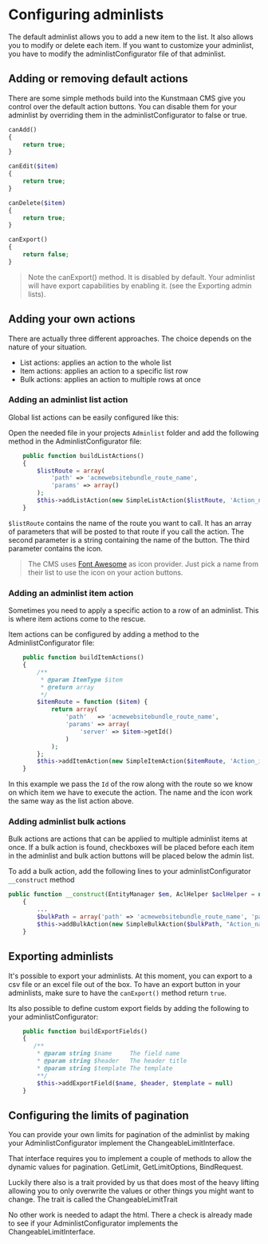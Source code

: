 # Configuring adminlists

The default adminlist allows you to add a new item to the list. It also allows you to modify or delete each item. If you want to customize your adminlist, you have to modify the adminlistConfigurator file of that adminlist.

## Adding or removing default actions

There are some simple methods build into the Kunstmaan CMS give you control over the default action buttons. You can disable them for your adminlist by overriding them in the adminlistConfigurator to false or true.

```PHP
canAdd()
{
	return true;
}

canEdit($item)
{
	return true;
}

canDelete($item)
{
	return true;
}

canExport()
{
	return false;
}
```
> Note the canExport() method. It is disabled by default. Your adminlist will have export capabilities by enabling it. (see the Exporting admin lists).

## Adding your own actions

There are actually three different approaches. The choice depends on the nature of your situation.

* List actions: applies an action to the whole list
* Item actions: applies an action to a specific list row
* Bulk actions: applies an action to multiple rows at once

### Adding an adminlist list action
Global list actions can be easily configured like this:

Open the needed file in your projects `Adminlist` folder and add the following method in the AdminlistConfigurator file:

```PHP
    public function buildListActions()
    {
        $listRoute = array(
            'path' => 'acmewebsitebundle_route_name',
            'params' => array()
        );
        $this->addListAction(new SimpleListAction($listRoute, 'Action_name', 'Action_icon'));
    }
```

`$listRoute` contains the name of the route you want to call. It has an array of parameters that will be posted to that route if you call the action. The second parameter is a string containing the name of the button. The third parameter contains the icon.

> The CMS uses [Font Awesome](https://fortawesome.github.io/Font-Awesome/icons/) as icon provider. Just pick a name from their list to use the icon on your action buttons.

### Adding an adminlist item action
Sometimes you need to apply a specific action to a row of an adminlist. This is where item actions come to the rescue.

Item actions can be configured by adding a method to the AdminlistConfigurator file:

```PHP
    public function buildItemActions()
    {
        /**
         * @param ItemType $item
         * @return array
         */
        $itemRoute = function ($item) {
            return array(
                'path'   => 'acmewebsitebundle_route_name',
                'params' => array(
                    'server' => $item->getId()
                )
            );
        };
        $this->addItemAction(new SimpleItemAction($itemRoute, 'Action_icon', 'Action_name'));
    }
```
In this example we pass the `Id` of the row along with the route so we know on which item we have to execute the action.
The name and the icon work the same way as the list action above.

### Adding adminlist bulk actions
Bulk actions are actions that can be applied to multiple adminlist items at once. If a bulk action is found, checkboxes will be placed before each item in the adminlist and bulk action buttons will be placed below the admin list.

To add a bulk action, add the following lines to your adminlistConfigurator `__construct` method

```PHP
public function __construct(EntityManager $em, AclHelper $aclHelper = null)
    {
        ...
        $bulkPath = array('path' => 'acmewebsitebundle_route_name', 'params' => array());
        $this->addBulkAction(new SimpleBulkAction($bulkPath, "Action_name", "Action_icon"));
    }
```

## Exporting adminlists
It's possible to export your adminlists. At this moment, you can export to a csv file or an excel file out of the box. To have an export button in your adminlists, make sure to have the `canExport()` method return `true`.

Its also possible to define custom export fields by adding the following to your adminlistConfigurator:

```PHP
    public function buildExportFields()
    {
       /**
     	* @param string $name     The field name
     	* @param string $header   The header title
     	* @param string $template The template
     	**/
		$this->addExportField($name, $header, $template = null)
    }
```

## Configuring the limits of pagination
You can provide your own limits for pagination of the adminlist by making your AdminlistConfigurator implement the ChangeableLimitInterface.

That interface requires you to implement a couple of methods to allow the
dynamic values for pagination. GetLimit, GetLimitOptions, BindRequest.

Luckily there also is a trait provided by us that does most of the heavy lifting allowing you to only overwrite the values or other things you might want to change.
The trait is called the ChangeableLimitTrait

No other work is needed to adapt the html. There a check is already made to see
if your AdminlistConfigurator implements the ChangeableLimitInterface.
